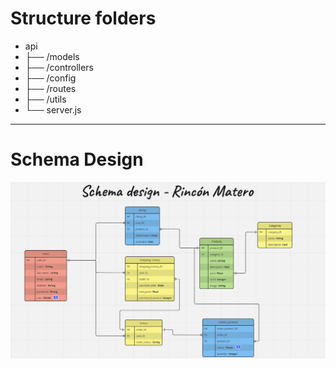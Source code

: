 # Structure folders

- api
- ├── /models
- ├── /controllers
- ├── /config
- ├── /routes
- ├── /utils
- └── server.js

---

# Schema Design

![Schema Design](./schema/schemaImg.png)
